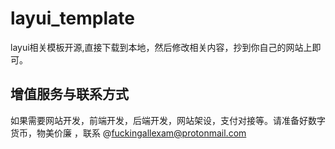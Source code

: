 # layui_template
layui相关模板开源,直接下载到本地，然后修改相关内容，抄到你自己的网站上即可。

## 增值服务与联系方式
如果需要网站开发，前端开发，后端开发，网站架设，支付对接等。请准备好数字货币，物美价廉
，联系 @fuckingallexam@protonmail.com
